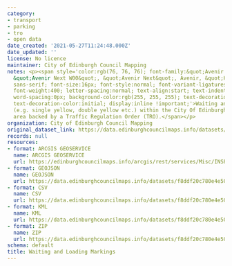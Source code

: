 ```yaml
---
category:
- transport
- parking
- tro
- open data
date_created: '2021-05-27T11:24:48.000Z'
date_updated: ''
license: No licence
maintainer: City of Edinburgh Council Mapping
notes: <p><span style='color:rgb(76, 76, 76); font-family:&quot;Avenir Next W01&quot;,
  &quot;Avenir Next W00&quot;, &quot;Avenir Next&quot;, Avenir, &quot;Helvetica Neue&quot;,
  sans-serif; font-size:16px; font-style:normal; font-variant-ligatures:normal; font-variant-caps:normal;
  font-weight:400; letter-spacing:normal; text-align:start; text-indent:0px; text-transform:none;
  word-spacing:0px; background-color:rgb(255, 255, 255); text-decoration-style:initial;
  text-decoration-color:initial; display:inline !important;'>Waiting and Loading Markings
  (e.g. single yellow, double yellow etc.) within the City Of Edinburgh Council administrative
  area backed by a Traffic Regulation Order (TRO).</span></p>
organization: City of Edinburgh Council Mapping
original_dataset_link: https://data.edinburghcouncilmaps.info/datasets/f8ddf20c780e4e50b0ad2290b43bb015_10
records: null
resources:
- format: ARCGIS GEOSERVICE
  name: ARCGIS GEOSERVICE
  url: https://edinburghcouncilmaps.info/arcgis/rest/services/Misc/INSPIRE/MapServer/10
- format: GEOJSON
  name: GEOJSON
  url: https://data.edinburghcouncilmaps.info/datasets/f8ddf20c780e4e50b0ad2290b43bb015_10.geojson?outSR=%7B%22latestWkid%22%3A27700%2C%22wkid%22%3A27700%7D
- format: CSV
  name: CSV
  url: https://data.edinburghcouncilmaps.info/datasets/f8ddf20c780e4e50b0ad2290b43bb015_10.csv?outSR=%7B%22latestWkid%22%3A27700%2C%22wkid%22%3A27700%7D
- format: KML
  name: KML
  url: https://data.edinburghcouncilmaps.info/datasets/f8ddf20c780e4e50b0ad2290b43bb015_10.kml?outSR=%7B%22latestWkid%22%3A27700%2C%22wkid%22%3A27700%7D
- format: ZIP
  name: ZIP
  url: https://data.edinburghcouncilmaps.info/datasets/f8ddf20c780e4e50b0ad2290b43bb015_10.zip?outSR=%7B%22latestWkid%22%3A27700%2C%22wkid%22%3A27700%7D
schema: default
title: Waiting and Loading Markings
---
```

